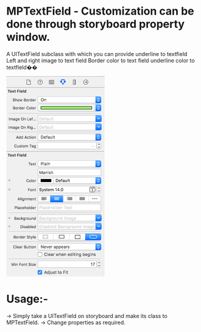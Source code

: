 # MPTextField - Customization can be done through storyboard property window.
A UITextField subclass with which you can provide underline to textfield 
Left and right image to text field
Border color to text field
underline color to textfield�� 


![alt tag](https://github.com/manish-1988/MPTextField/blob/master/Screen%20Shot%202016-12-22%20at%2012.27.28%20PM.png)


# Usage:-
-> Simply take a UITextField on storyboard and make its class to MPTextField.
-> Change properties as required. 
